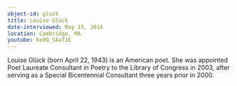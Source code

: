 ```yaml
---
object-id: gluck
title: Louise Glück    
date-interviewed: May 15, 2014
location: Cambridge, MA
youtube: kx0Q_SAaT1E
---
```


Louise Glück (born April 22, 1943) is an American poet. She was appointed Poet Laureate Consultant in Poetry to the Library of Congress in 2003, after serving as a Special Bicentennial Consultant three years prior in 2000.
